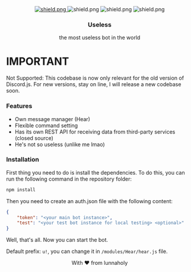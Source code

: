 <div align=center>
  <a href="https://github.com/discordjs">
    <img src="https://img.shields.io/badge/discord.js-v12.5.0-blue.svg?logo=npm" alt="shield.png">
  </a>
  <img src="https://top.gg/api/widget/status/777630090401021964.svg" alt="shield.png">
  <img src="https://top.gg/api/widget/upvotes/777630090401021964.svg" alt="shield.png">
  <img src="https://top.gg/api/widget/owner/777630090401021964.svg" alt="shield.png">
  <h3>Useless</h3>
  the most useless bot in the world
</div>

# IMPORTANT
Not Supported: This codebase is now only relevant for the old version of Discord.js. For new versions, stay on line, I will release a new codebase soon.

### Features
- Own message manager (Hear)
- Flexible command setting
- Has its own REST API for receiving data from third-party services (closed source)
- He's not so useless (unlike me lmao)

### Installation
First thing you need to do is install the dependencies. To do this, you can run the following command in the repository folder:
```bash
npm install
```
Then you need to create an auth.json file with the following content:
```json
{
    "token": "<your main bot instance>",
    "test": "<your test bot instance for local testing> <optional>"
}
```
Well, that's all. Now you can start the bot.

Default prefix: `u!`, you can change it in `/modules/Hear/hear.js` file.

<div align="center">
    With ♥ from lunnaholy
</div>
